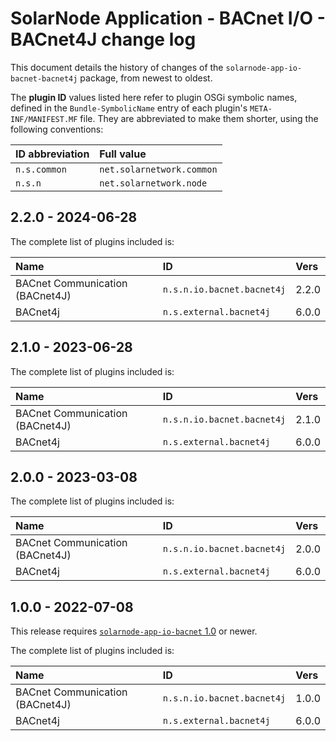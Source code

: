 # SolarNode Application - BACnet I/O - BACnet4J change log

This document details the history of changes of the `solarnode-app-io-bacnet-bacnet4j` package,
from newest to oldest.

The **plugin ID** values listed here refer to plugin OSGi symbolic names, defined in the
`Bundle-SymbolicName` entry of each plugin's `META-INF/MANIFEST.MF` file. They are abbreviated to
make them shorter, using the following conventions:

| ID abbreviation | Full value                |
|:----------------|:--------------------------|
| `n.s.common`    | `net.solarnetwork.common` |
| `n.s.n`         | `net.solarnetwork.node`   |

## 2.2.0 - 2024-06-28

The complete list of plugins included is:

| Name                            | ID                         | Vers  |
|:--------------------------------|:---------------------------|:------|
| BACnet Communication (BACnet4J) | `n.s.n.io.bacnet.bacnet4j` | 2.2.0 |
| BACnet4j                        | `n.s.external.bacnet4j`    | 6.0.0 |


## 2.1.0 - 2023-06-28

The complete list of plugins included is:

| Name                            | ID                         | Vers  |
|:--------------------------------|:---------------------------|:------|
| BACnet Communication (BACnet4J) | `n.s.n.io.bacnet.bacnet4j` | 2.1.0 |
| BACnet4j                        | `n.s.external.bacnet4j`    | 6.0.0 |


## 2.0.0 - 2023-03-08

The complete list of plugins included is:

| Name                            | ID                         | Vers  |
|:--------------------------------|:---------------------------|:------|
| BACnet Communication (BACnet4J) | `n.s.n.io.bacnet.bacnet4j` | 2.0.0 |
| BACnet4j                        | `n.s.external.bacnet4j`    | 6.0.0 |


## 1.0.0 - 2022-07-08

This release requires [`solarnode-app-io-bacnet` 1.0][io-bacnet-log] or newer.

The complete list of plugins included is:

| Name                            | ID                         | Vers  |
|:--------------------------------|:---------------------------|:------|
| BACnet Communication (BACnet4J) | `n.s.n.io.bacnet.bacnet4j` | 1.0.0 |
| BACnet4j                        | `n.s.external.bacnet4j`    | 6.0.0 |

[io-bacnet-log]: ../../solarnode-app-io-bacnet/debian/CHANGELOG.md
